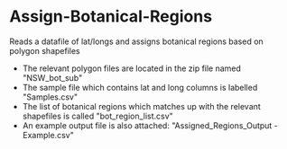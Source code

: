 # Assign-Botanical-Regions
Reads a datafile of lat/longs and assigns botanical regions based on polygon shapefiles

- The relevant polygon files are located in the zip file named "NSW_bot_sub"
- The sample file which contains lat and long columns is labelled "Samples.csv"
- The list of botanical regions which matches up with the relevant shapefiles is called "bot_region_list.csv"
- An example output file is also attached: "Assigned_Regions_Output - Example.csv"

